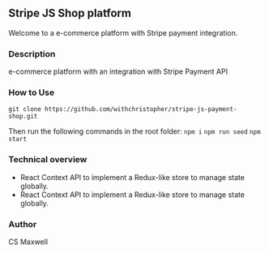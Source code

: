 ## Stripe JS Shop platform
Welcome to a e-commerce platform with Stripe payment integration.

### Description
e-commerce platform with an integration with Stripe Payment API
### How to Use
`git clone https://github.com/withchristopher/stripe-js-payment-shop.git`

Then run the following commands in the root folder:
`npm i`
`npm run seed`
`npm start`

### Technical overview
* React Context API to implement a Redux-like store to manage state globally.
* React Context API to implement a Redux-like store to manage state globally.
### Author
CS Maxwell